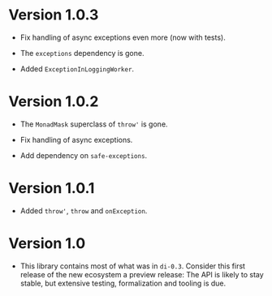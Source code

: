 # Version 1.0.3

* Fix handling of async exceptions even more (now with tests).

* The `exceptions` dependency is gone.

* Added `ExceptionInLoggingWorker`.


# Version 1.0.2

* The `MonadMask` superclass of `throw'` is gone.

* Fix handling of async exceptions.

* Add dependency on `safe-exceptions`.


# Version 1.0.1

* Added `throw'`, `throw` and `onException`.


# Version 1.0

* This library contains most of what was in `di-0.3`. Consider this first
  release of the new ecosystem a preview release: The API is likely to stay
  stable, but extensive testing, formalization and tooling is due.

